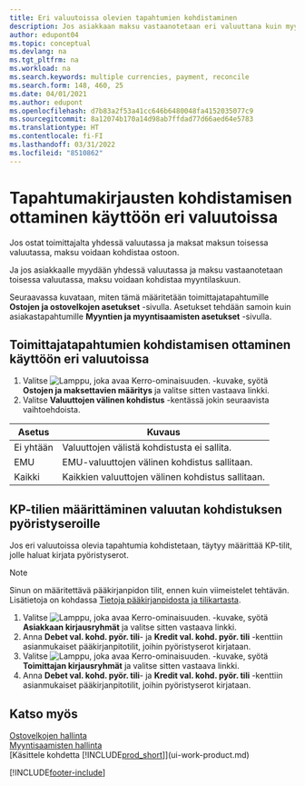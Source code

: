 ```yaml
---
title: Eri valuutoissa olevien tapahtumien kohdistaminen
description: Jos asiakkaan maksu vastaanotetaan eri valuuttana kuin myytäessä käytetty valuutta, voidaan kirjanpitotapahtumat kohdistaa useana valuuttana.
author: edupont04
ms.topic: conceptual
ms.devlang: na
ms.tgt_pltfrm: na
ms.workload: na
ms.search.keywords: multiple currencies, payment, reconcile
ms.search.form: 148, 460, 25
ms.date: 04/01/2021
ms.author: edupont
ms.openlocfilehash: d7b83a2f53a41cc646b6480048fa4152035077c9
ms.sourcegitcommit: 8a12074b170a14d98ab7ffdad77d66aed64e5783
ms.translationtype: HT
ms.contentlocale: fi-FI
ms.lasthandoff: 03/31/2022
ms.locfileid: "8510862"
---
```

# <a name="enable-application-of-ledger-entries-in-different-currencies"></a>Tapahtumakirjausten kohdistamisen ottaminen käyttöön eri valuutoissa

Jos ostat toimittajalta yhdessä valuutassa ja maksat maksun toisessa valuutassa, maksu voidaan kohdistaa ostoon.

Ja jos asiakkaalle myydään yhdessä valuutassa ja maksu vastaanotetaan toisessa valuutassa, maksu voidaan kohdistaa myyntilaskuun.

Seuraavassa kuvataan, miten tämä määritetään toimittajatapahtumille **Ostojen ja ostovelkojen asetukset** -sivulla. Asetukset tehdään samoin kuin asiakastapahtumille **Myyntien ja myyntisaamisten asetukset** -sivulla.

## <a name="to-enable-application-of-vendor-ledger-entries-in-different-currencies"></a>Toimittajatapahtumien kohdistamisen ottaminen käyttöön eri valuutoissa

1. Valitse ![Lamppu, joka avaa Kerro-ominaisuuden.](media/ui-search/search_small.png "Kerro, mitä haluat tehdä") -kuvake, syötä **Ostojen ja maksettavien määritys** ja valitse sitten vastaava linkki.
2. Valitse **Valuuttojen välinen kohdistus** -kentässä jokin seuraavista vaihtoehdoista.

| Asetus | Kuvaus |
| --- | --- |
| Ei yhtään |Valuuttojen välistä kohdistusta ei sallita. |
| EMU |EMU-valuuttojen välinen kohdistus sallitaan. |
| Kaikki |Kaikkien valuuttojen välinen kohdistus sallitaan. |

## <a name="to-set-up-gl-accounts-for-currency-application-rounding-differences"></a>KP-tilien määrittäminen valuutan kohdistuksen pyöristyseroille

Jos eri valuutoissa olevia tapahtumia kohdistetaan, täytyy määrittää KP-tilit, jolle haluat kirjata pyöristyserot.  

> [!NOTE]  
> Sinun on määritettävä pääkirjanpidon tilit, ennen kuin viimeistelet tehtävän. Lisätietoja on kohdassa [Tietoja pääkirjanpidosta ja tilikartasta](finance-general-ledger.md).

1. Valitse ![Lamppu, joka avaa Kerro-ominaisuuden.](media/ui-search/search_small.png "Kerro, mitä haluat tehdä") -kuvake, syötä **Asiakkaan kirjausryhmät** ja valitse sitten vastaava linkki.  
2. Anna **Debet val. kohd. pyör. tili**- ja **Kredit val. kohd. pyör. tili** -kenttiin asianmukaiset pääkirjanpitotilit, joihin pyöristyserot kirjataan.  
3. Valitse ![Lamppu, joka avaa Kerro-ominaisuuden.](media/ui-search/search_small.png "Kerro, mitä haluat tehdä") -kuvake, syötä **Toimittajan kirjausryhmät** ja valitse sitten vastaava linkki.  
4. Anna **Debet val. kohd. pyör. tili**- ja **Kredit val. kohd. pyör. tili** -kenttiin asianmukaiset pääkirjanpitotilit, joihin pyöristyserot kirjataan.  

## <a name="see-also"></a>Katso myös

[Ostovelkojen hallinta](payables-manage-payables.md)  
[Myyntisaamisten hallinta](receivables-manage-receivables.md)  
[Käsittele kohdetta [!INCLUDE[prod_short](includes/prod_short.md)]](ui-work-product.md)


[!INCLUDE[footer-include](includes/footer-banner.md)]